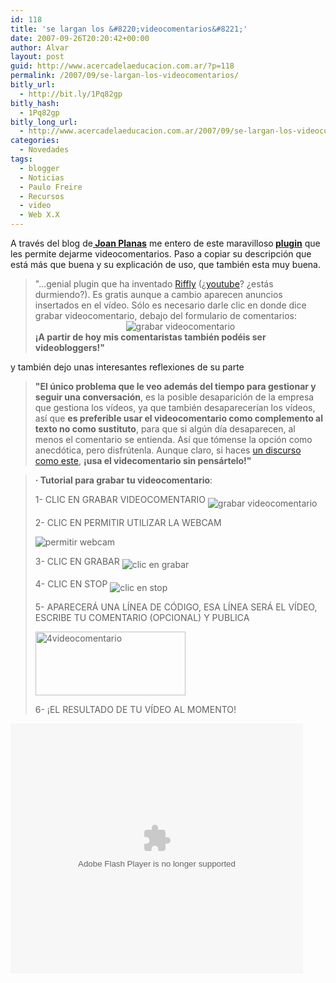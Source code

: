 ```yaml
---
id: 118
title: 'se largan los &#8220;videocomentarios&#8221;'
date: 2007-09-26T20:20:42+00:00
author: Alvar
layout: post
guid: http://www.acercadelaeducacion.com.ar/?p=118
permalink: /2007/09/se-largan-los-videocomentarios/
bitly_url:
  - http://bit.ly/1Pq82gp
bitly_hash:
  - 1Pq82gp
bitly_long_url:
  - http://www.acercadelaeducacion.com.ar/2007/09/se-largan-los-videocomentarios/
categories:
  - Novedades
tags:
  - blogger
  - Noticias
  - Paulo Freire
  - Recursos
  - video
  - Web X.X
---
```

A través del blog de<strong><a href="http://joanplanas.com/2007/09/26/videocomentarios/"> Joan Planas</a></strong> me entero de este maravilloso<strong> <a href="http://riffly.com/get" target="_blank"> plugin</a></strong> que les permite dejarme videocomentarios. Paso a copiar su descripción que está más que buena y su explicación de uso, que también esta muy buena.
<blockquote>"...genial plugin que ha inventado <a href="http://riffly.com/">Riffly</a> (¿<a href="http://youtube.com/">youtube</a>? ¿estás durmiendo?). Es gratis aunque a cambio aparecen anuncios insertados en el vídeo.  Sólo es necesario darle clic en donde dice grabar videocomentario, debajo del formulario de comentarios:

<center><img src="http://farm2.static.flickr.com/1263/1441016712_f16ed75ec4_m.jpg" alt="grabar videocomentario" /></center><strong>¡A partir de hoy mis comentaristas también podéis ser videobloggers!"</strong></blockquote>
y también dejo unas interesantes reflexiones de su parte
<blockquote><strong>"El único problema que le veo además del tiempo para gestionar y seguir una conversación</strong>, es la posible desaparición de la empresa que gestiona los vídeos, ya que también desaparecerían los vídeos, así que <strong>es preferible usar el videocomentario como complemento al texto no como sustituto</strong>, para que si algún día desaparecen, al menos el comentario se entienda. Así que tómense la opción como anecdótica, pero disfrútenla.  Aunque claro, si haces <a href="http://es.youtube.com/watch?v=he26DAbk3Sw">un discurso como este</a>, <strong>¡usa el videcomentario sin pensártelo!"</strong></blockquote>
<blockquote><strong>· Tutorial para grabar tu videocomentario</strong>:

1- CLIC EN GRABAR VIDEOCOMENTARIO <img src="http://farm2.static.flickr.com/1263/1441016712_f16ed75ec4_m.jpg" alt="grabar videocomentario" align="middle" />

2- CLIC EN PERMITIR UTILIZAR LA WEBCAM

<img src="http://farm2.static.flickr.com/1430/1440156275_679a15eff2_m.jpg" alt="permitir webcam" align="middle" />

3- CLIC EN GRABAR <img src="http://farm2.static.flickr.com/1134/1441016980_ef3e017199_o.jpg" alt="clic en grabar" align="middle" />

4- CLIC EN STOP <img src="http://farm2.static.flickr.com/1009/1441017062_84ddce0238_o.jpg" alt="clic en stop" align="middle" />

5- APARECERÁ UNA LÍNEA DE CÓDIGO, ESA LÍNEA SERÁ EL VÍDEO, ESCRIBE TU COMENTARIO (OPCIONAL) Y PUBLICA

<img src="http://farm2.static.flickr.com/1062/1441017218_cd80ce9228_m.jpg" alt="4videocomentario" height="102" width="240" />

6- ¡EL RESULTADO DE TU VÍDEO AL MOMENTO!</blockquote>
<embed src="http://vid.adbrite.com/video/abplayer.swf" flashvars="vid=1416607" quality="best" bgcolor="#ffffff" allowscriptaccess="sameDomain" type="application/x-shockwave-flash" pluginspage="http://www.macromedia.com/go/getflashplayer" align="middle" height="400" width="468"></embed>